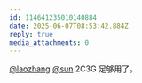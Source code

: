 ```yaml
---
id: 114641235010140884
date: 2025-06-07T08:53:42.884Z
reply: true
media_attachments: 0
---
```


[@laozhang](https://suo.si/@laozhang) [@sun](https://jiong.us/@sun) 2C3G 足够用了。

